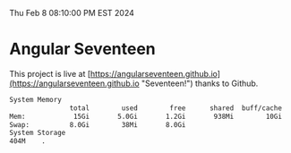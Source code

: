 Thu Feb  8 08:10:00 PM EST 2024

# Angular Seventeen


This project is live at [https://angularseventeen.github.io](https://angularseventeen.github.io "Seventeen!") thanks to Github.

```bash
System Memory
               total        used        free      shared  buff/cache   available
Mem:            15Gi       5.0Gi       1.2Gi       938Mi        10Gi        10Gi
Swap:          8.0Gi        38Mi       8.0Gi
System Storage
404M	.
